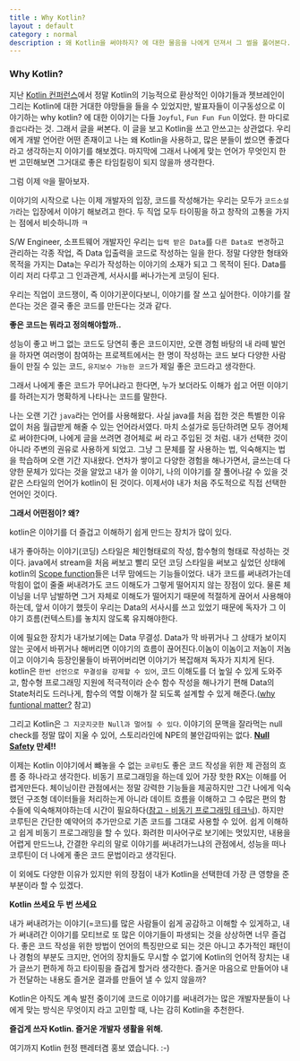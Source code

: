```yaml
---
title : Why Kotlin?
layout : default
category : normal
description : 왜 Kotlin을 써야하지? 에 대한 물음을 나에게 던져서 그 썰을 풀어본다.
---
```

### Why Kotlin?

지난 [Kotlin 컨퍼런스](https://www.nurinamu.com/dev/2019/12/08/recap-kotlinconf-2019/)에서 정말 Kotlin의 기능적으로 환상적인 이야기들과 젯브레인이 그리는 Kotlin에 대한 거대한 야망들을 들을 수 있었지만, 발표자들이 이구동성으로 이야기하는 why kotlin? 에 대한 이야기는 다들 `Joyful`, `Fun Fun Fun` 이었다. 한 마디로 `즐겁다`라는 것. 그래서 글을 써본다. 이 글을 보고 Kotlin을 쓰고 안쓰고는 상관없다. 우리에게 개발 언어란 어떤 존재이고 나는 왜 Kotlin을 사용하고, 많은 분들이 썼으면 좋겠다라고 생각하는지 이야기를 해보겠다. 마지막에 그래서 나에게 맞는 언어가 무엇인지 한 번 고민해보면 그거대로 좋은 타임킬링이 되지 않을까 생각한다.

그럼 이제 `약`을 팔아보자.

이야기의 시작으로 나는 이제 개발자의 입장, 코드를 작성해가는 우리는 모두가 `코드소설가`라는 입장에서 이야기 해보려고 한다. 두 직업 모두 타이핑을 하고 창작의 고통을 가지는 점에서 비슷하니까 ㅋ

S/W Engineer, 소프트웨어 개발자인 우리는 `입력 받은 Data`를 `다른 Data로 변경`하고 관리하는 각종 작업, 즉 Data 입출력을 코드로 작성하는 일을 한다. 정말 다양한 형태와 목적을 가지는 Data는 우리가 작성하는 이야기의 소재가 되고 그 목적이 된다. Data를 이리 저리 다루고 그 인과관계, 서사시를 써나가는게 코딩이 된다.

우리는 직업이 코드쟁이, 즉 이야기꾼이다보니, 이야기를 잘 쓰고 싶어한다. 이야기를 잘 쓴다는 것은 결국 좋은 코드를 만든다는 것과 같다.

**좋은 코드는 뭐라고 정의해야할까..**

성능이 좋고 버그 없는 코드도 당연히 좋은 코드이지만, 오랜 경험 바탕의 내 라떼 발언을 하자면 여러명이 참여하는 프로젝트에서는 한 명이 작성하는 코드 보다 다양한 사람들이 만질 수 있는 코드, `유지보수 가능한 코드`가 제일 좋은 코드라고 생각한다.

그래서 나에게 좋은 코드가 무어냐라고 한다면, 누가 보더라도 이해가 쉽고 어떤 이야기를 하려는지가 명확하게 나타나는 코드를 말한다.

나는 오랜 기간 `java`라는 언어를 사용해왔다. 사실 java를 처음 접한 것은 특별한 이유없이 처음 월급받게 해줄 수 있는 언어라서였다. 마치 소설가로 등단하려면 모두 경어체로 써야한다며, 나에게 글을 쓰려면 경어체로 써 라고 주입된 것 처럼. 내가 선택한 것이 아니라 주변의 권유로 사용하게 되었고. 그냥 그 문체를 잘 사용하는 법, 익숙해지는 법을 학습하며 오랜 기간 지내왔다. 연차가 쌓이고 다양한 경험을 해나가면서, 글쓰는데 다양한 문체가 있다는 것을 알았고 내가 쓸 이야기, 나의 이야기를 잘 풀어나갈 수 있을 것 같은 스타일의 언어가 kotlin이 된 것이다. 이제서야 내가 처음 주도적으로 직접 선택한 언어인 것이다.

**그래서 어떤점이? 왜?**

kotlin은 이야기를 더 즐겁고 이해하기 쉽게 만드는 장치가 많이 있다.

내가 좋아하는 이야기(코딩) 스타일은 체인형태로의 작성, 함수형의 형태로 작성하는 것이다. java에서 stream을 처음 써보고 빨리 모던 코딩 스타일을 써보고 싶었던 상태에 kotlin의 [Scope function](https://kotlinlang.org/docs/reference/scope-functions.html)들은 너무 맘에드는 기능들이었다. 내가 코드를 써내려가는데 막힘이 없이 줄줄 써내려가도 코드 이해도가 그렇게 떨어지지 않는 장점이 있다. 물론 체이닝을 너무 남발하면 그거 자체로 이해도가 떨어지기 때문에 적절하게 끊어서 사용해야하는데, 앞서 이야기 했듯이 우리는 Data의 서사시를 쓰고 있었기 때문에 독자가 그 이야기 흐름(컨텍스트)를 놓치지 않도록 유지해야한다. 

이에 필요한 장치가 내가보기에는 Data 무결성. Data가 막 바뀌거나 그 상태가 보이지 않는 곳에서 바뀌거나 해버리면 이야기의 흐름이 끊어진다.이놈이 이놈이고 저놈이 저놈이고 이야기속 등장인물들이 바뀌어버리면 이야기가 복잡해져 독자가 지치게 된다. kotlin은 `한번 선언으로 무결성을 강제할 수 있어`, 코드 이해도를 더 높일 수 있게 도와주고, 함수형 프로그래밍 지원에 적극적이라 순수 함수 작성을 해나가기 편해 Data의 State처리도 드러나게, 함수의 역할 이해가 잘 되도록 설계할 수 있게 해준다.([why funtional matter?](https://www2.slideshare.net/nurinamu/why-functional-programming-matters-82560104) 참고)

그리고 Kotlin은 `그 지긋지긋한 Null과 멀어질 수 있다`. 이야기의 문맥을 잘라먹는 null check를 정말 많이 지울 수 있어, 스토리라인에 NPE의 불안감따위는 없다. **[Null Safety](https://kotlinlang.org/docs/reference/null-safety.html) 만세!!**

이제는 Kotlin 이야기에서 뺴놓을 수 없는 `코루틴`도 좋은 코드 작성을 위한 제 관점의 흐름 중 하나라고 생각한다. 비동기 프로그래밍을 하는데 있어 가장 핫한 RX는 이해를 어렵게만든다. 체이닝이란 관점에서는 정말 강력한 기능들을 제공하지만 그간 나에게 익숙했던 구조형 데이터들을 처리하는게 아니라 데이트 흐름을 이해하고 그 수많은 편의 함수들에 익숙해져야하는데 시간이 필요하다([참고 - 비동기 프로그래밍 테크닉](https://www.nurinamu.com/trans/2019/02/01/asynchronous-programming-techniques/)). 하지만 코루틴은 간단한 예약어의 추가만으로 기존 코드를 그대로 사용할 수 있어. 쉽게 이해하고 쉽게 비동기 프로그래밍을 할 수 있다. 화려한 미사어구로 보기에는 멋있지만, 내용을 어렵게 만드느냐, 간결한 우리의 말로 이야기를 써내려가느냐의 관점에서, 성능을 떠나 코루틴이 더 나에게 좋은 코드 문법이라고 생각된다.

이 외에도 다양한 이유가 있지만 위의 장점이 내가 Kotlin을 선택한데 가장 큰 영향을 준 부분이라 할 수 있겠다.

**Kotlin 쓰세요 두 번 쓰세요**

내가 써내려가는 이야기(=코드)를 많은 사람들이 쉽게 공감하고 이해할 수 있게하고, 내가 써내려간 이야기를 모티브로 또 많은 이야기들이 파생되는 것을 상상하면 너무 즐겁다. 좋은 코드 작성을 위한 방법이 언어의 특징만으로 되는 것은 아니고 추가적인 패턴이나 경험의 부분도 크지만, 언어의 장치들도 무시할 수 없기에 Kotlin의 언어적 장치는 내가 글쓰기 편하게 하고 타이핑을 즐겁게 할거라 생각한다. 즐거운 마음으로 만들어야 내가 전달하는 내용도 즐거운 결과를 만들어 낼 수 있지 않을까? 

Kotlin은 아직도 계속 발전 중이기에 코드로 이야기를 써내려가는 많은 개발자분들이 나에게 맞는 방식은 무엇이지 라고 고민할 때, 나는 감히 Kotlin을 추천한다. 

**즐겁게 쓰자 Kotlin. 즐거운 개발자 생활을 위해.**

여기까지 Kotlin 헌정 팬레터겸 홍보 였습니다. :-)
